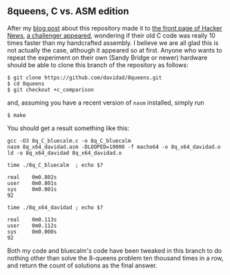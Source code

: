 ## 8queens, C vs. ASM edition

After my [blog post](http://davidad.github.io/blog/2014/02/25/overkilling-the-8-queens-problem/) about this repository made it to [the front page of Hacker News](https://news.ycombinator.com/item?id=7301481), [a challenger appeared](https://news.ycombinator.com/item?id=7302005), wondering if their old C code was really 10 times faster than my handcrafted assembly. I believe we are all glad this is not actually the case, although it appeared so at first. Anyone who wants to repeat the experiment on their own (Sandy Bridge or newer) hardware should be able to clone this branch of the repository as follows:

    $ git clone https://github.com/davidad/8queens.git
    $ cd 8queens
    $ git checkout +c_comparison

and, assuming you have a recent version of `nasm` installed, simply run 

    $ make

You should get a result something like this:

    gcc -O3 8q_C_bluecalm.c -o 8q_C_bluecalm
    nasm 8q_x64_davidad.asm -DLOOPED=10000 -f macho64 -o 8q_x64_davidad.o
    ld -o 8q_x64_davidad 8q_x64_davidad.o

    time ./8q_C_bluecalm  ; echo $?

    real	0m0.802s
    user	0m0.801s
    sys 	0m0.001s
    92

    time ./8q_x64_davidad ; echo $?

    real	0m0.113s
    user	0m0.112s
    sys 	0m0.000s
    92

Both my code and bluecalm's code have been tweaked in this branch to do nothing other than solve the 8-queens problem ten thousand times in a row, and return the count of solutions as the final answer.
